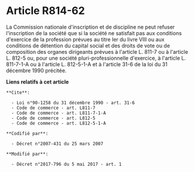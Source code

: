 # Article R814-62

La Commission nationale d'inscription et de discipline ne peut refuser l'inscription de la société que si la société ne
satisfait pas aux conditions d'exercice de la profession prévues au titre Ier du livre VIII ou aux conditions de détention du
capital social et des droits de vote ou de composition des organes dirigeants prévues à l'article L. 811-7 ou à l'article L.
812-5 ou, pour une société pluri-professionnelle d'exercice, à l'article L. 811-7-1-A ou à l'article L. 812-5-1-A et à
l'article 31-6 de la loi du 31 décembre 1990 précitée.

**Liens relatifs à cet article**

	**Cite**:

	  - Loi n°90-1258 du 31 décembre 1990 - art. 31-6
	  - Code de commerce - art. L811-7
	  - Code de commerce - art. L811-7-1-A
	  - Code de commerce - art. L812-5
	  - Code de commerce - art. L812-5-1-A

	**Codifié par**:

	  - Décret n°2007-431 du 25 mars 2007

	**Modifié par**:

	  - Décret n°2017-796 du 5 mai 2017 - art. 1
